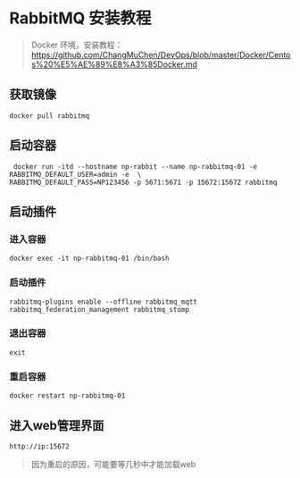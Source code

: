 # RabbitMQ 安装教程
>Docker 环境，安装教程：https://github.com/ChangMuChen/DevOps/blob/master/Docker/Centos%20%E5%AE%89%E8%A3%85Docker.md

## 获取镜像
```
docker pull rabbitmq
```

## 启动容器
```
 docker run -itd --hostname np-rabbit --name np-rabbitmq-01 -e RABBITMQ_DEFAULT_USER=admin -e  \
RABBITMQ_DEFAULT_PASS=NP123456 -p 5671:5671 -p 15672:15672 rabbitmq
```
## 启动插件
### 进入容器
```
docker exec -it np-rabbitmq-01 /bin/bash
```
### 启动插件
```
rabbitmq-plugins enable --offline rabbitmq_mqtt rabbitmq_federation_management rabbitmq_stomp
```
### 退出容器
```
exit
```
### 重启容器
```
docker restart np-rabbitmq-01
```
## 进入web管理界面
```
http://ip:15672
```
>因为重启的原因，可能要等几秒中才能加载web
